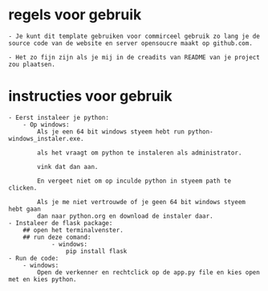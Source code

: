 # regels voor gebruik

    - Je kunt dit template gebruiken voor commirceel gebruik zo lang je de 
    source code van de website en server opensoucre maakt op github.com.

    - Het zo fijn zijn als je mij in de creadits van README van je project zou plaatsen.
# instructies voor gebruik
    - Eerst instaleer je python:
        - Op windows:
            Als je een 64 bit windows styeem hebt run python-windows_instaler.exe.

            als het vraagt om python te instaleren als administrator.

            vink dat dan aan.

            En vergeet niet om op inculde python in styeem path te clicken.

            Als je me niet vertrouwde of je geen 64 bit windows styeem hebt gaan
            dan naar python.org en download de instaler daar.
    - Instaleer de flask package:
        ## open het terminalvenster.
        ## run deze comand:
                - windows:
                    pip install flask
    - Run de code:
        - windows:
            Open de verkenner en rechtclick op de app.py file en kies open met en kies python.